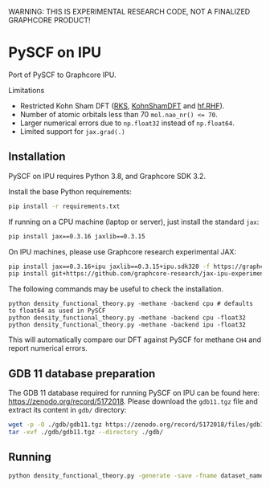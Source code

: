 WARNING: THIS IS EXPERIMENTAL RESEARCH CODE, NOT A FINALIZED GRAPHCORE PRODUCT!

# PySCF on IPU
Port of PySCF to Graphcore IPU. 

Limitations
- Restricted Kohn Sham DFT ([RKS](https://github.com/pyscf/pyscf/blob/6c815a62bc2e5eae1488a1d0dbe84556dd54b922/pyscf/dft/rks.py#L531), [KohnShamDFT](https://github.com/pyscf/pyscf/blob/6c815a62bc2e5eae1488a1d0dbe84556dd54b922/pyscf/dft/rks.py#L280) and [hf.RHF](https://github.com/pyscf/pyscf/blob/6c815a62bc2e5eae1488a1d0dbe84556dd54b922/pyscf/scf/hf.py#L2044)).
- Number of atomic orbitals less than 70 `mol.nao_nr() <= 70`. 
- Larger numerical errors due to `np.float32` instead of `np.float64`.
- Limited support for `jax.grad(.)`


## Installation

PySCF on IPU requires Python 3.8, and Graphcore SDK 3.2.

Install the base Python requirements:
```bash
pip install -r requirements.txt
```
If running on a CPU machine (laptop or server), just install the standard `jax`:
```bash
pip install jax==0.3.16 jaxlib==0.3.15
```
On IPU machines, please use Graphcore research experimental JAX:
```bash
pip install jax==0.3.16+ipu jaxlib==0.3.15+ipu.sdk320 -f https://graphcore-research.github.io/jax-experimental/wheels.html
pip install git+https://github.com/graphcore-research/jax-ipu-experimental-addons.git@main
```

The following commands may be useful to check the installation.  
```
python density_functional_theory.py -methane -backend cpu # defaults to float64 as used in PySCF
python density_functional_theory.py -methane -backend cpu -float32
python density_functional_theory.py -methane -backend ipu -float32 
```
This will automatically compare our DFT against PySCF for methane `CH4` and report numerical errors. 

## GDB 11 database preparation

The GDB 11 database required for running PySCF on IPU can be found here: https://zenodo.org/record/5172018.
Please download the `gdb11.tgz` file and extract its content in `gdb/` directory:
```bash
wget -p -O ./gdb/gdb11.tgz https://zenodo.org/record/5172018/files/gdb11.tgz\?download\=1
tar -xvf ./gdb/gdb11.tgz --directory ./gdb/
```



## Running

```bash
python density_functional_theory.py -generate -save -fname dataset_name -level 0 -plevel 0 -gdb 9 -backend cpu -float32
```
